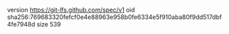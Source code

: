 version https://git-lfs.github.com/spec/v1
oid sha256:769683320fefcf0e4e88963e958b0fe6334e5f910aba80f9dd517dbf4fe7948d
size 539
